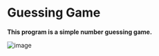 # Guessing Game

**This program is a simple number guessing game.**

![image](https://user-images.githubusercontent.com/92857033/235762773-35f9e3d0-4648-4254-a656-e9b806faab15.png)

